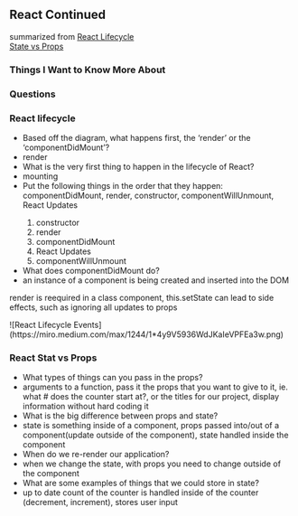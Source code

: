 ## React Continued
summarized from [React Lifecycle](https://medium.com/@joshuablankenshipnola/react-component-lifecycle-events-cb77e670a093)<br>
[State vs Props](https://www.youtube.com/watch?v=IYvD9oBCuJI)

### Things I Want to Know More About

### Questions

### React lifecycle
<ul>
<li> Based off the diagram, what happens first, the ‘render’ or the ‘componentDidMount’? </li>
<li> render
<li> What is the very first thing to happen in the lifecycle of React? </li>
<li> mounting </li>
<li> Put the following things in the order that they happen: componentDidMount, render, constructor, componentWillUnmount, React Updates </li>
<ol>
<li> constructor </li>
<li> render </li>
<li> componentDidMount </li>
<li> React Updates </li>
<li> componentWillUnmount</li>
</ol>
<li> What does componentDidMount do? </li>
<li> an instance of a component is being created and inserted into the DOM </li>
</ul>

<p> render is reequired in a class component, this.setState can lead to side effects, such as ignoring all updates to props </p>
![React Lifecycle Events](https://miro.medium.com/max/1244/1*4y9V5936WdJKaIeVPFEa3w.png)

### React Stat vs Props

<ul>
<li> What types of things can you pass in the props?</li>
<li> arguments to a function, pass it the props that you want to give to it, ie. what # does the counter start at?, or the titles for our project, display information without hard coding it</li>
<li> What is the big difference between props and state?</li>
<li> state is something inside of a component, props passed into/out of a component(update outside of the component), state handled inside the component </li>
<li> When do we re-render our application?</li>
<li> when we change the state, with props you need to change outside of the component </li>
<li> What are some examples of things that we could store in state?</li>
<li>up to date count of the counter is handled inside of the counter (decrement, increment), stores user input </li>
</ul>
